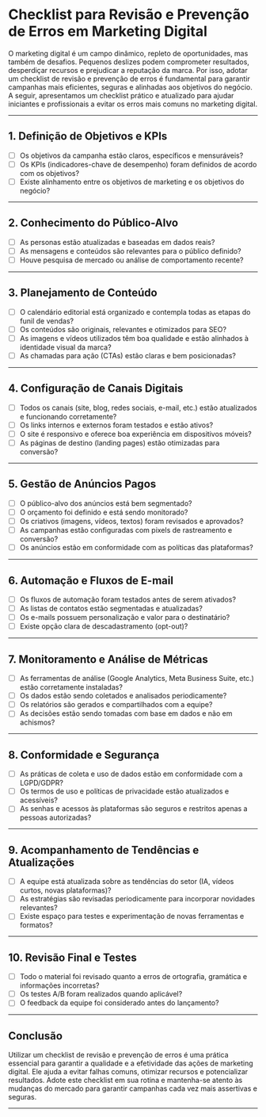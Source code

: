 
# Checklist para Revisão e Prevenção de Erros em Marketing Digital

O marketing digital é um campo dinâmico, repleto de oportunidades, mas também de desafios. Pequenos deslizes podem comprometer resultados, desperdiçar recursos e prejudicar a reputação da marca. Por isso, adotar um checklist de revisão e prevenção de erros é fundamental para garantir campanhas mais eficientes, seguras e alinhadas aos objetivos do negócio. A seguir, apresentamos um checklist prático e atualizado para ajudar iniciantes e profissionais a evitar os erros mais comuns no marketing digital.

---

## 1. **Definição de Objetivos e KPIs**

- [ ] Os objetivos da campanha estão claros, específicos e mensuráveis?
- [ ] Os KPIs (indicadores-chave de desempenho) foram definidos de acordo com os objetivos?
- [ ] Existe alinhamento entre os objetivos de marketing e os objetivos do negócio?

---

## 2. **Conhecimento do Público-Alvo**

- [ ] As personas estão atualizadas e baseadas em dados reais?
- [ ] As mensagens e conteúdos são relevantes para o público definido?
- [ ] Houve pesquisa de mercado ou análise de comportamento recente?

---

## 3. **Planejamento de Conteúdo**

- [ ] O calendário editorial está organizado e contempla todas as etapas do funil de vendas?
- [ ] Os conteúdos são originais, relevantes e otimizados para SEO?
- [ ] As imagens e vídeos utilizados têm boa qualidade e estão alinhados à identidade visual da marca?
- [ ] As chamadas para ação (CTAs) estão claras e bem posicionadas?

---

## 4. **Configuração de Canais Digitais**

- [ ] Todos os canais (site, blog, redes sociais, e-mail, etc.) estão atualizados e funcionando corretamente?
- [ ] Os links internos e externos foram testados e estão ativos?
- [ ] O site é responsivo e oferece boa experiência em dispositivos móveis?
- [ ] As páginas de destino (landing pages) estão otimizadas para conversão?

---

## 5. **Gestão de Anúncios Pagos**

- [ ] O público-alvo dos anúncios está bem segmentado?
- [ ] O orçamento foi definido e está sendo monitorado?
- [ ] Os criativos (imagens, vídeos, textos) foram revisados e aprovados?
- [ ] As campanhas estão configuradas com pixels de rastreamento e conversão?
- [ ] Os anúncios estão em conformidade com as políticas das plataformas?

---

## 6. **Automação e Fluxos de E-mail**

- [ ] Os fluxos de automação foram testados antes de serem ativados?
- [ ] As listas de contatos estão segmentadas e atualizadas?
- [ ] Os e-mails possuem personalização e valor para o destinatário?
- [ ] Existe opção clara de descadastramento (opt-out)?

---

## 7. **Monitoramento e Análise de Métricas**

- [ ] As ferramentas de análise (Google Analytics, Meta Business Suite, etc.) estão corretamente instaladas?
- [ ] Os dados estão sendo coletados e analisados periodicamente?
- [ ] Os relatórios são gerados e compartilhados com a equipe?
- [ ] As decisões estão sendo tomadas com base em dados e não em achismos?

---

## 8. **Conformidade e Segurança**

- [ ] As práticas de coleta e uso de dados estão em conformidade com a LGPD/GDPR?
- [ ] Os termos de uso e políticas de privacidade estão atualizados e acessíveis?
- [ ] As senhas e acessos às plataformas são seguros e restritos apenas a pessoas autorizadas?

---

## 9. **Acompanhamento de Tendências e Atualizações**

- [ ] A equipe está atualizada sobre as tendências do setor (IA, vídeos curtos, novas plataformas)?
- [ ] As estratégias são revisadas periodicamente para incorporar novidades relevantes?
- [ ] Existe espaço para testes e experimentação de novas ferramentas e formatos?

---

## 10. **Revisão Final e Testes**

- [ ] Todo o material foi revisado quanto a erros de ortografia, gramática e informações incorretas?
- [ ] Os testes A/B foram realizados quando aplicável?
- [ ] O feedback da equipe foi considerado antes do lançamento?

---

## **Conclusão**

Utilizar um checklist de revisão e prevenção de erros é uma prática essencial para garantir a qualidade e a efetividade das ações de marketing digital. Ele ajuda a evitar falhas comuns, otimizar recursos e potencializar resultados. Adote este checklist em sua rotina e mantenha-se atento às mudanças do mercado para garantir campanhas cada vez mais assertivas e seguras.

---
```